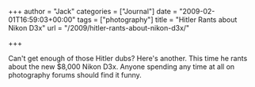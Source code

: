 +++
author = "Jack"
categories = ["Journal"]
date = "2009-02-01T16:59:03+00:00"
tags = ["photography"]
title = "Hitler Rants about Nikon D3x"
url = "/2009/hitler-rants-about-nikon-d3x/"

+++

Can't get enough of those Hitler dubs? Here's another. This time he rants about the new $8,000 Nikon D3x. Anyone spending any time at all on photography forums should find it funny.